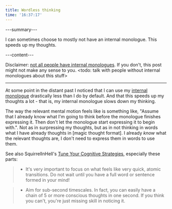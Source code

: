 ```yaml
---
title: Wordless thinking
time: '16:37:17'
---
```


---summary---

I can sometimes choose to mostly not have an internal monologue. This speeds up my thoughts.

---content---

Disclaimer: [not all people have internal monologues](https://slatestarcodex.com/2014/03/17/what-universal-human-experiences-are-you-missing-without-realizing-it/). If you don't, this post might not make any sense to you. <todo: talk with people without internal monologues about this stuff\>

---

At some point in the distant past I noticed that I can use my [internal monologue](https://en.wikipedia.org/wiki/Internal_monologue) drastically less than I do by default. And that this speeds up my thoughts a lot - that is, my internal monologue slows down my thinking.

The way the relevant mental motion feels like is something like, "Assume that I already know what I'm going to think before the monologue finishes expressing it. Then don't let the monologue start expressing it to begin with.". Not as in surpressing my thoughts, but as in not thinking in words what I have already thoughts in [magic thought format]. I already *know* what the relevant thoughts are, I don't need to express them in words to use them.

See also SquirrelInHell's [Tune Your Cognitive Strategies](http://bewelltuned.com/tune_your_cognitive_strategies), especially these parts:

> - It's very important to focus on what feels like very quick, atomic transitions. Do not wait until you have a full word or sentence formed in your mind!

> - Aim for sub-second timescales. In fact, you can easily have a chain of 5 or more conscious thoughts in one second. If you think you can't, you're just missing skill in noticing it.
